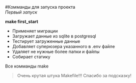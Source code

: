 #Комманды для запуска проекта  
*Первый запуск*  

**make first_start**  
- Применяет миграции
- Загружает данные из sqlite в postgresql
- Тестирует загруженные данные
- Добавляет суперюзера указанного в .env файле
- Удаляет не нужные более папки и файлы
- Собирает статику

Все комманды make 

>Очень крутая штука Makefile!!! Спасибо за подсказку!